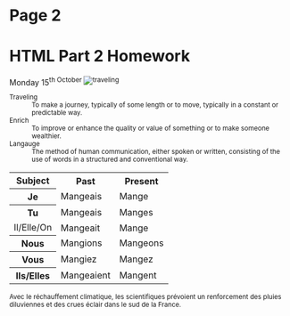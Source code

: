 <h1>Page 2</h1>
<h1>HTML Part 2 Homework</h1>
Monday 15<sup>th October
<img src="https://upload.wikimedia.org/wikipedia/commons/d/df/El_viaxeru_d%27Urculo.JPG" alt="traveling">
 
<dl>
 <dt>Traveling</dt>
 <dd>To make a journey, typically of some length or to move, typically in a constant or predictable way.</dd>


 <dt>Enrich</dt>
 <dd>To improve or enhance the quality or value of something or to make someone wealthier.</dd>
 
  
   <dt>Langauge</dt>
   <dd>The method of human communication, either spoken or written, consisting of the use of words in a structured and conventional way.</dd>
   </dl>
  <table>
 <tr><th>Subject</th><th> Past</th><th> Present</th>
 <tr><th> Je </th> </td><td> Mangeais </td><td> Mange </td></tr> 
  <tr><th> Tu </th> </td><td> Mangeais</td><td> Manges </td></tr> 
 <tr><td> Il/Elle/On </td><td> Mangeait </td><td> Mange </td></tr> 
 <tr><th> Nous </th> </td><td> Mangions </td><td> Mangeons </td></tr> 
 <tr><th> Vous </th> </td><td> Mangiez </td><td> Mangez </td></tr> 
 <tr><th> Ils/Elles </th> </td><td> Mangeaient </td><td> Mangent </td> </tr> 
 
 </table>
  
   
<html lang="fr">Avec le réchauffement climatique, les scientifiques prévoient un renforcement des pluies diluviennes et des crues éclair dans le sud de la France.</html>
